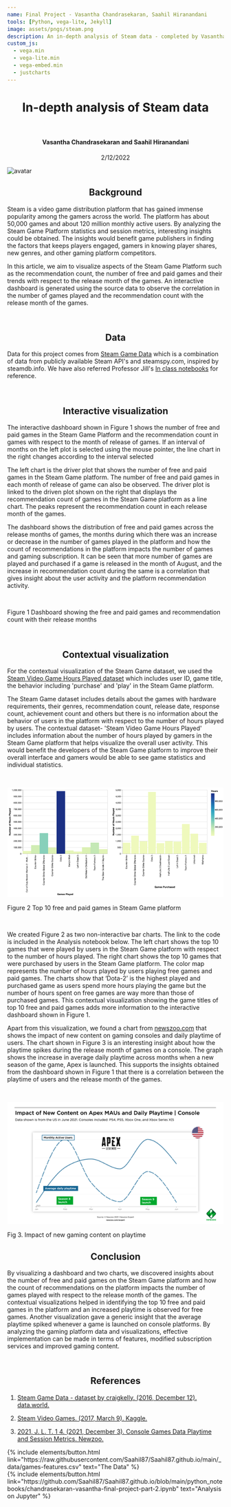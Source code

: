 ```yaml
---
name: Final Project - Vasantha Chandrasekaran, Saahil Hiranandani
tools: [Python, vega-lite, Jekyll]
image: assets/pngs/steam.png
description: An in-depth analysis of Steam data - completed by Vasantha Chandrasekaran and Saahil Hiranandani
custom_js:
  - vega.min
  - vega-lite.min
  - vega-embed.min
  - justcharts
---
```



# <center>In-depth analysis of Steam data</center>

<br/>

#### <center>Vasantha Chandrasekaran and Saahil Hiranandani</center>
<center>2/12/2022</center>

![avatar](https://cdn.akamai.steamstatic.com/store/home/store_home_share.jpg)

## <center>Background</center>

Steam is a video game distribution platform that has gained immense popularity among the gamers across the world. The platform has about 50,000 games and about 120 million monthly active users. By analyzing the Steam Game Platform statistics and session metrics, interesting insights could be obtained. The insights would benefit game publishers in finding the factors that keeps players engaged, gamers in knowing player shares, new genres, and other gaming platform competitors.

In this article, we aim to visualize aspects of the Steam Game Platform such as the recommendation count, the number of free and paid games and their trends with respect to the release month of the games. An interactive dashboard is generated using the source data  to observe the correlation in the number of games played and the recommendation count with the release month of the games.

<br/>

## <center>Data</center>

Data for this project comes from [Steam Game Data](https://data.world/craigkelly/steam-game-data) which is a combination of data from publicly available Steam API's and steamspy.com, inspired by steamdb.info. We have also referred Professor Jill's [In class notebooks](https://starboard.gg/jnaiman/inClass_week10_online_fall2022-nrSZM7g) for reference.

<br/>

## <center>Interactive visualization</center>

The interactive dashboard shown in Figure 1 shows the number of free and paid games in the Steam Game Platform and the recommendation count in games with respect to the month of release of games.  If an interval of months on the left plot is selected using the mouse pointer, the line chart in the right changes according to the interval selected

The left chart is the driver plot that shows the number of free and paid games in the Steam Game platform. The number of free and paid games in each month of release of game can also be observed. The driver plot is linked to the driven plot shown on the right that displays the recommendation count of games in the Steam Game platform as a line chart. The peaks represent the recommendation count in each release month of the games.

The dashboard shows the distribution of free and paid games across the release months of games, the months during which there was an increase or decrease in the number of games played in the platform and how the count of recommendations in the platform impacts the number of games and gaming subscription. It can be seen that more number of games are played and purchased if a game is released in the month of August, and the increase in recommendation count during the same is a correlation that gives insight about the user activity and the platform recommendation activity.

<br/>

<left><vegachart schema-url="{{ site.baseurl }}/assets/json/project-dashboard.vl.json" style="width: 100%"></vegachart></left>

Figure 1 Dashboard showing the free and paid games and recommendation count with their release months

<br/>

## <center>Contextual visualization</center>

For the contextual visualization of the Steam Game dataset, we used the [Steam Video Game Hours Played dataset](https://www.kaggle.com/datasets/tamber/steam-video-games?resource=download) which includes user ID, game title, the behavior including 'purchase' and 'play' in the Steam Game platform.

The Steam Game dataset includes details about the games with hardware requirements, their genres, recommendation count, release date, response count, achievement count and others but there is no information about the behavior of users in the platform with respect to the number of hours played by users. The contextual dataset- 'Steam Video Game Hours Played' includes information about the number of hours played by gamers in the Steam Game platform that helps visualize the overall user activity. This would benefit the developers of the Steam Game platform to improve their overall interface and gamers would be able to see game statistics and individual statistics.

<br/>


![avatar](/assets/pngs/contextual-visualization.png)


Figure 2 Top 10 free and paid games in Steam Game platform

<br/>

We created Figure 2 as two non-interactive bar charts. The link to the code is included in the Analysis notebook below. The left chart shows the top 10 games that were played by users in the Steam Game platform with respect to the number of hours played. The right chart shows the top 10 games that were purchased by users in the Steam Game platform. The color map represents the number of hours played by users playing free games and paid games. The charts show that ‘Dota-2’ is the highest played and purchased game as users spend more hours playing the game but the number of hours spent on free games are way more than those of purchased games. This contextual visualization showing the game titles of top 10 free and paid games adds more information to the interactive dashboard shown in Figure 1.

Apart from this visualization, we found a chart from [newszoo.com](https://newzoo.com/insights/articles/adventure-games-boast-longer-playtimes-but-battle-royale-is-stickier-on-console)  that shows the impact of new content on gaming consoles and daily playtime of users. The chart shown in Figure 3 is an interesting insight about how the playtime spikes during the release month of games on a console. The graph shows the increase in average daily playtime across months when a new season of the game, Apex is launched. This supports the insights obtained from the dashboard shown in Figure 1 that there is a correlation between the playtime of users and the release month of the games.

<br/>

![avatar](/assets/pngs/apex-chart.png)

Fig 3. Impact of new gaming content on playtime

## <center>Conclusion</center>

By visualizing a dashboard and two charts, we discovered insights about the number of free and paid games on the Steam Game platform and how the count of recommendations on the platform impacts the number of games played with respect to the release month of the games. The contextual visualizations helped in identifying the top 10 free and paid games in the platform and an increased playtime is observed for free games. Another visualization gave a generic insight that the average playtime spiked whenever a game is launched on console platforms.  By analyzing the gaming platform data and visualizations, effective implementation can be made in terms of features, modified subscription services and improved gaming content.

<br/>

## <center>References</center>

1.	[Steam Game Data - dataset by craigkelly. (2016, December 12). data.world.](https://data.world/craigkelly/steam-game-data)

2.	[Steam Video Games. (2017, March 9). Kaggle.](https://www.kaggle.com/datasets/tamber/steam-video-games)

3.	[2021, J. L. T. 1 4. (2021, December 3). Console Games Data Playtime and Session Metrics. Newzoo.](https://newzoo.com/insights/articles/adventure-games-boast-longer-playtimes-but-battle-royale-is-stickier-on-console)

<div class="left">
{% include elements/button.html link="https://raw.githubusercontent.com/Saahil87/Saahil87.github.io/main/_data/games-features.csv" text="The Data" %}
</div>

<div class="right">
{% include elements/button.html link="https://github.com/Saahil87/Saahil87.github.io/blob/main/python_notebooks/chandrasekaran-vasantha-final-project-part-2.ipynb" text="Analysis on Jupyter" %}
</div>